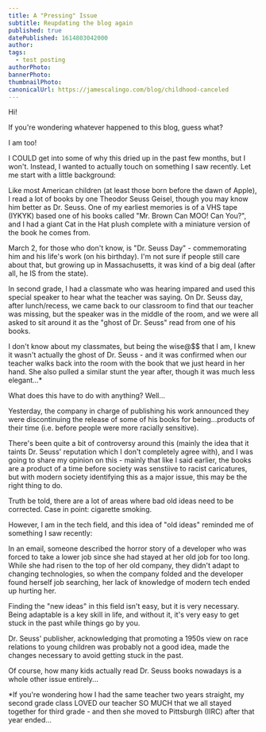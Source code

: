 ```yaml
---
title: A "Pressing" Issue
subtitle: Reupdating the blog again
published: true
datePublished: 1614803042000
author: 
tags:
  - test posting
authorPhoto: 
bannerPhoto:
thumbnailPhoto: 
canonicalUrl: https://jamescalingo.com/blog/childhood-canceled
---
```


Hi!

If you're wondering whatever happened to this blog, guess what?

I am too!

I COULD get into some of why this dried up in the past few months, but I won't. Instead, I wanted to actually touch on something I saw recently. Let me start with a little background:

Like most American children (at least those born before the dawn of Apple), I read a lot of books by one Theodor Seuss Geisel, though you may know him better as Dr. Seuss. One of my earliest memories is of a VHS tape (IYKYK) based one of his books called "Mr. Brown Can MOO! Can You?", and I had a giant Cat in the Hat plush complete with a miniature version of the book he comes from.

March 2, for those who don't know, is "Dr. Seuss Day" - commemorating him and his life's work (on his birthday). I'm not sure if people still care about that, but growing up in Massachusetts, it was kind of a big deal (after all, he IS from the state).

In second grade, I had a classmate who was hearing impared and used this special speaker to hear what the teacher was saying. On Dr. Seuss day, after lunch/recess, we came back to our classroom to find that our teacher was missing, but the speaker was in the middle of the room, and we were all asked to sit around it as the "ghost of Dr. Seuss" read from one of his books.

I don't know about my classmates, but being the wise@$$ that I am, I knew it wasn't actually the ghost of Dr. Seuss - and it was confirmed when our teacher walks back into the room with the book that we just heard in her hand. She also pulled a similar stunt the year after, though it was much less elegant...*

What does this have to do with anything? Well...

Yesterday, the company in charge of publishing his work announced they were discontinuing the release of some of his books for being...products of their time (i.e. before people were more racially sensitive).

There's been quite a bit of controversy around this (mainly the idea that it taints Dr. Seuss' reputation which I don't completely agree with), and I was going to share my opinion on this - mainly that like I said earlier, the books are a product of a time before society was senstiive to racist caricatures, but with modern society identifying this as a major issue, this may be the right thing to do.

Truth be told, there are a lot of areas where bad old ideas need to be corrected. Case in point: cigarette smoking.

However, I am in the tech field, and this idea of "old ideas" reminded me of something I saw recently:

In an email, someone described the horror story of a developer who was forced to take a lower job since she had stayed at her old job for too long. While she had risen to the top of her old company, they didn't adapt to changing technologies, so when the company folded and the developer found herself job searching, her lack of knowledge of modern tech ended up hurting her.

Finding the "new ideas" in this field isn't easy, but it is very necessary. Being adaptable is a key skill in life, and without it, it's very easy to get stuck in the past while things go by you.

Dr. Seuss' publisher, acknowledging that promoting a 1950s view on race relations to young children was probably not a good idea, made the changes necessary to avoid getting stuck in the past.

Of course, how many kids actually read Dr. Seuss books nowadays is a whole other issue entirely...

*If you're wondering how I had the same teacher two years straight, my second grade class LOVED our teacher SO MUCH that we all stayed together for third grade - and then she moved to Pittsburgh (IIRC) after that year ended...